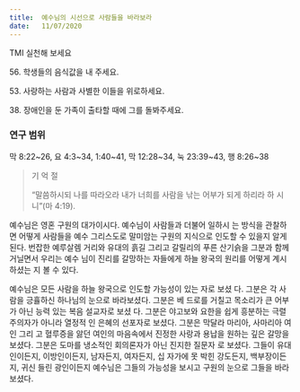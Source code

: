 ```yaml
---
title:  예수님의 시선으로 사람들을 바라보라
date:   11/07/2020
---
```


TMI 실천해 보세요

56\. 학생들의 음식값을 내 주세요.

53\. 사랑하는 사람과 사별한 이들을 위로하세요.

38\. 장애인을 둔 가족이 출타할 때에 그를 돌봐주세요.

### 연구 범위
막 8:22~26, 요 4:3~34, 1:40~41, 막 12:28~34, 눅 23:39~43, 행 8:26~38

> <p>기 억 절</p>
> “말씀하시되 나를 따라오라 내가 너희를 사람을 낚는 어부가 되게 하리라 하 시니”(마 4:19).

예수님은 영혼 구원의 대가이시다. 예수님이 사람들과 더불어 일하시 는 방식을 관찰하면 어떻게 사람들을 예수 그리스도로 말미암는 구원의 지식으로 인도할 수 있을지 알게 된다. 번잡한 예루살렘 거리와 유대의 흙길 그리고 갈릴리의 푸른 산기슭을 그분과 함께 거닐면서 우리는 예수 님이 진리를 갈망하는 자들에게 하늘 왕국의 원리를 어떻게 계시하셨는 지 볼 수 있다.

예수님은 모든 사람을 하늘 왕국으로 인도할 가능성이 있는 자로 보셨 다. 그분은 각 사람을 긍휼하신 하나님의 눈으로 바라보셨다. 그분은 베 드로를 거칠고 목소리가 큰 어부가 아닌 능력 있는 복음 설교자로 보셨 다. 그분은 야고보와 요한을 쉽게 흥분하는 극렬주의자가 아니라 열정적 인 은혜의 선포자로 보셨다. 그분은 막달라 마리아, 사마리아 여인 그리 고 혈루증을 앓던 여인의 마음속에서 진정한 사랑과 용납을 원하는 깊은 갈망을 보셨다. 그분은 도마를 냉소적인 회의론자가 아닌 진지한 질문자 로 보셨다. 그들이 유대인이든지, 이방인이든지, 남자든지, 여자든지, 십 자가에 못 박힌 강도든지, 백부장이든지, 귀신 들린 광인이든지 예수님은 그들의 가능성을 보시고 구원의 눈으로 그들을 바라보셨다.